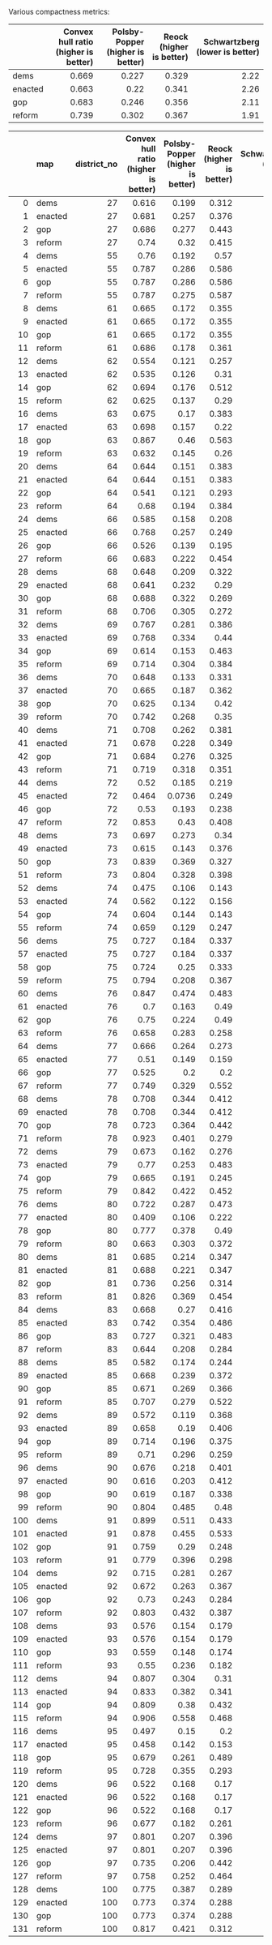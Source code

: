 Various compactness metrics:

|         |   Convex hull ratio (higher is better) |   Polsby-Popper (higher is better) |   Reock (higher is better) |   Schwartzberg (lower is better) |
|:--------|---------------------------------------:|-----------------------------------:|---------------------------:|---------------------------------:|
| dems    |                                  0.669 |                              0.227 |                      0.329 |                             2.22 |
| enacted |                                  0.663 |                              0.22  |                      0.341 |                             2.26 |
| gop     |                                  0.683 |                              0.246 |                      0.356 |                             2.11 |
| reform  |                                  0.739 |                              0.302 |                      0.367 |                             1.91 |



|     | map     |   district_no |   Convex hull ratio (higher is better) |   Polsby-Popper (higher is better) |   Reock (higher is better) |   Schwartzberg (lower is better) |
|----:|:--------|--------------:|---------------------------------------:|-----------------------------------:|---------------------------:|---------------------------------:|
|   0 | dems    |            27 |                                  0.616 |                             0.199  |                      0.312 |                             2.24 |
|   1 | enacted |            27 |                                  0.681 |                             0.257  |                      0.376 |                             1.97 |
|   2 | gop     |            27 |                                  0.686 |                             0.277  |                      0.443 |                             1.9  |
|   3 | reform  |            27 |                                  0.74  |                             0.32   |                      0.415 |                             1.77 |
|   4 | dems    |            55 |                                  0.76  |                             0.192  |                      0.57  |                             2.28 |
|   5 | enacted |            55 |                                  0.787 |                             0.286  |                      0.586 |                             1.87 |
|   6 | gop     |            55 |                                  0.787 |                             0.286  |                      0.586 |                             1.87 |
|   7 | reform  |            55 |                                  0.787 |                             0.275  |                      0.587 |                             1.91 |
|   8 | dems    |            61 |                                  0.665 |                             0.172  |                      0.355 |                             2.41 |
|   9 | enacted |            61 |                                  0.665 |                             0.172  |                      0.355 |                             2.41 |
|  10 | gop     |            61 |                                  0.665 |                             0.172  |                      0.355 |                             2.41 |
|  11 | reform  |            61 |                                  0.686 |                             0.178  |                      0.361 |                             2.37 |
|  12 | dems    |            62 |                                  0.554 |                             0.121  |                      0.257 |                             2.88 |
|  13 | enacted |            62 |                                  0.535 |                             0.126  |                      0.31  |                             2.82 |
|  14 | gop     |            62 |                                  0.694 |                             0.176  |                      0.512 |                             2.38 |
|  15 | reform  |            62 |                                  0.625 |                             0.137  |                      0.29  |                             2.7  |
|  16 | dems    |            63 |                                  0.675 |                             0.17   |                      0.383 |                             2.43 |
|  17 | enacted |            63 |                                  0.698 |                             0.157  |                      0.22  |                             2.52 |
|  18 | gop     |            63 |                                  0.867 |                             0.46   |                      0.563 |                             1.47 |
|  19 | reform  |            63 |                                  0.632 |                             0.145  |                      0.26  |                             2.63 |
|  20 | dems    |            64 |                                  0.644 |                             0.151  |                      0.383 |                             2.57 |
|  21 | enacted |            64 |                                  0.644 |                             0.151  |                      0.383 |                             2.57 |
|  22 | gop     |            64 |                                  0.541 |                             0.121  |                      0.293 |                             2.88 |
|  23 | reform  |            64 |                                  0.68  |                             0.194  |                      0.384 |                             2.27 |
|  24 | dems    |            66 |                                  0.585 |                             0.158  |                      0.208 |                             2.52 |
|  25 | enacted |            66 |                                  0.768 |                             0.257  |                      0.249 |                             1.97 |
|  26 | gop     |            66 |                                  0.526 |                             0.139  |                      0.195 |                             2.68 |
|  27 | reform  |            66 |                                  0.683 |                             0.222  |                      0.454 |                             2.12 |
|  28 | dems    |            68 |                                  0.648 |                             0.209  |                      0.322 |                             2.19 |
|  29 | enacted |            68 |                                  0.641 |                             0.232  |                      0.29  |                             2.07 |
|  30 | gop     |            68 |                                  0.688 |                             0.322  |                      0.269 |                             1.76 |
|  31 | reform  |            68 |                                  0.706 |                             0.305  |                      0.272 |                             1.81 |
|  32 | dems    |            69 |                                  0.767 |                             0.281  |                      0.386 |                             1.89 |
|  33 | enacted |            69 |                                  0.768 |                             0.334  |                      0.44  |                             1.73 |
|  34 | gop     |            69 |                                  0.614 |                             0.153  |                      0.463 |                             2.56 |
|  35 | reform  |            69 |                                  0.714 |                             0.304  |                      0.384 |                             1.81 |
|  36 | dems    |            70 |                                  0.648 |                             0.133  |                      0.331 |                             2.74 |
|  37 | enacted |            70 |                                  0.665 |                             0.187  |                      0.362 |                             2.31 |
|  38 | gop     |            70 |                                  0.625 |                             0.134  |                      0.42  |                             2.74 |
|  39 | reform  |            70 |                                  0.742 |                             0.268  |                      0.35  |                             1.93 |
|  40 | dems    |            71 |                                  0.708 |                             0.262  |                      0.381 |                             1.95 |
|  41 | enacted |            71 |                                  0.678 |                             0.228  |                      0.349 |                             2.09 |
|  42 | gop     |            71 |                                  0.684 |                             0.276  |                      0.325 |                             1.9  |
|  43 | reform  |            71 |                                  0.719 |                             0.318  |                      0.351 |                             1.77 |
|  44 | dems    |            72 |                                  0.52  |                             0.185  |                      0.219 |                             2.33 |
|  45 | enacted |            72 |                                  0.464 |                             0.0736 |                      0.249 |                             3.69 |
|  46 | gop     |            72 |                                  0.53  |                             0.193  |                      0.238 |                             2.28 |
|  47 | reform  |            72 |                                  0.853 |                             0.43   |                      0.408 |                             1.52 |
|  48 | dems    |            73 |                                  0.697 |                             0.273  |                      0.34  |                             1.91 |
|  49 | enacted |            73 |                                  0.615 |                             0.143  |                      0.376 |                             2.65 |
|  50 | gop     |            73 |                                  0.839 |                             0.369  |                      0.327 |                             1.65 |
|  51 | reform  |            73 |                                  0.804 |                             0.328  |                      0.398 |                             1.75 |
|  52 | dems    |            74 |                                  0.475 |                             0.106  |                      0.143 |                             3.07 |
|  53 | enacted |            74 |                                  0.562 |                             0.122  |                      0.156 |                             2.87 |
|  54 | gop     |            74 |                                  0.604 |                             0.144  |                      0.143 |                             2.64 |
|  55 | reform  |            74 |                                  0.659 |                             0.129  |                      0.247 |                             2.78 |
|  56 | dems    |            75 |                                  0.727 |                             0.184  |                      0.337 |                             2.33 |
|  57 | enacted |            75 |                                  0.727 |                             0.184  |                      0.337 |                             2.33 |
|  58 | gop     |            75 |                                  0.724 |                             0.25   |                      0.333 |                             2    |
|  59 | reform  |            75 |                                  0.794 |                             0.208  |                      0.367 |                             2.19 |
|  60 | dems    |            76 |                                  0.847 |                             0.474  |                      0.483 |                             1.45 |
|  61 | enacted |            76 |                                  0.7   |                             0.163  |                      0.49  |                             2.48 |
|  62 | gop     |            76 |                                  0.75  |                             0.224  |                      0.49  |                             2.11 |
|  63 | reform  |            76 |                                  0.658 |                             0.283  |                      0.258 |                             1.88 |
|  64 | dems    |            77 |                                  0.666 |                             0.264  |                      0.273 |                             1.95 |
|  65 | enacted |            77 |                                  0.51  |                             0.149  |                      0.159 |                             2.59 |
|  66 | gop     |            77 |                                  0.525 |                             0.2    |                      0.2   |                             2.23 |
|  67 | reform  |            77 |                                  0.749 |                             0.329  |                      0.552 |                             1.74 |
|  68 | dems    |            78 |                                  0.708 |                             0.344  |                      0.412 |                             1.71 |
|  69 | enacted |            78 |                                  0.708 |                             0.344  |                      0.412 |                             1.71 |
|  70 | gop     |            78 |                                  0.723 |                             0.364  |                      0.442 |                             1.66 |
|  71 | reform  |            78 |                                  0.923 |                             0.401  |                      0.279 |                             1.58 |
|  72 | dems    |            79 |                                  0.673 |                             0.162  |                      0.276 |                             2.48 |
|  73 | enacted |            79 |                                  0.77  |                             0.253  |                      0.483 |                             1.99 |
|  74 | gop     |            79 |                                  0.665 |                             0.191  |                      0.245 |                             2.29 |
|  75 | reform  |            79 |                                  0.842 |                             0.422  |                      0.452 |                             1.54 |
|  76 | dems    |            80 |                                  0.722 |                             0.287  |                      0.473 |                             1.87 |
|  77 | enacted |            80 |                                  0.409 |                             0.106  |                      0.222 |                             3.07 |
|  78 | gop     |            80 |                                  0.777 |                             0.378  |                      0.49  |                             1.63 |
|  79 | reform  |            80 |                                  0.663 |                             0.303  |                      0.372 |                             1.82 |
|  80 | dems    |            81 |                                  0.685 |                             0.214  |                      0.347 |                             2.16 |
|  81 | enacted |            81 |                                  0.688 |                             0.221  |                      0.347 |                             2.13 |
|  82 | gop     |            81 |                                  0.736 |                             0.256  |                      0.314 |                             1.98 |
|  83 | reform  |            81 |                                  0.826 |                             0.369  |                      0.454 |                             1.65 |
|  84 | dems    |            83 |                                  0.668 |                             0.27   |                      0.416 |                             1.92 |
|  85 | enacted |            83 |                                  0.742 |                             0.354  |                      0.486 |                             1.68 |
|  86 | gop     |            83 |                                  0.727 |                             0.321  |                      0.483 |                             1.77 |
|  87 | reform  |            83 |                                  0.644 |                             0.208  |                      0.284 |                             2.19 |
|  88 | dems    |            85 |                                  0.582 |                             0.174  |                      0.244 |                             2.39 |
|  89 | enacted |            85 |                                  0.668 |                             0.239  |                      0.372 |                             2.04 |
|  90 | gop     |            85 |                                  0.671 |                             0.269  |                      0.366 |                             1.93 |
|  91 | reform  |            85 |                                  0.707 |                             0.279  |                      0.522 |                             1.89 |
|  92 | dems    |            89 |                                  0.572 |                             0.119  |                      0.368 |                             2.9  |
|  93 | enacted |            89 |                                  0.658 |                             0.19   |                      0.406 |                             2.29 |
|  94 | gop     |            89 |                                  0.714 |                             0.196  |                      0.375 |                             2.26 |
|  95 | reform  |            89 |                                  0.71  |                             0.296  |                      0.259 |                             1.84 |
|  96 | dems    |            90 |                                  0.676 |                             0.218  |                      0.401 |                             2.14 |
|  97 | enacted |            90 |                                  0.616 |                             0.203  |                      0.412 |                             2.22 |
|  98 | gop     |            90 |                                  0.619 |                             0.187  |                      0.338 |                             2.31 |
|  99 | reform  |            90 |                                  0.804 |                             0.485  |                      0.48  |                             1.44 |
| 100 | dems    |            91 |                                  0.899 |                             0.511  |                      0.433 |                             1.4  |
| 101 | enacted |            91 |                                  0.878 |                             0.455  |                      0.533 |                             1.48 |
| 102 | gop     |            91 |                                  0.759 |                             0.29   |                      0.248 |                             1.86 |
| 103 | reform  |            91 |                                  0.779 |                             0.396  |                      0.298 |                             1.59 |
| 104 | dems    |            92 |                                  0.715 |                             0.281  |                      0.267 |                             1.89 |
| 105 | enacted |            92 |                                  0.672 |                             0.263  |                      0.367 |                             1.95 |
| 106 | gop     |            92 |                                  0.73  |                             0.243  |                      0.284 |                             2.03 |
| 107 | reform  |            92 |                                  0.803 |                             0.432  |                      0.387 |                             1.52 |
| 108 | dems    |            93 |                                  0.576 |                             0.154  |                      0.179 |                             2.55 |
| 109 | enacted |            93 |                                  0.576 |                             0.154  |                      0.179 |                             2.55 |
| 110 | gop     |            93 |                                  0.559 |                             0.148  |                      0.174 |                             2.6  |
| 111 | reform  |            93 |                                  0.55  |                             0.236  |                      0.182 |                             2.06 |
| 112 | dems    |            94 |                                  0.807 |                             0.304  |                      0.31  |                             1.81 |
| 113 | enacted |            94 |                                  0.833 |                             0.382  |                      0.341 |                             1.62 |
| 114 | gop     |            94 |                                  0.809 |                             0.38   |                      0.432 |                             1.62 |
| 115 | reform  |            94 |                                  0.906 |                             0.558  |                      0.468 |                             1.34 |
| 116 | dems    |            95 |                                  0.497 |                             0.15   |                      0.2   |                             2.58 |
| 117 | enacted |            95 |                                  0.458 |                             0.142  |                      0.153 |                             2.66 |
| 118 | gop     |            95 |                                  0.679 |                             0.261  |                      0.489 |                             1.96 |
| 119 | reform  |            95 |                                  0.728 |                             0.355  |                      0.293 |                             1.68 |
| 120 | dems    |            96 |                                  0.522 |                             0.168  |                      0.17  |                             2.44 |
| 121 | enacted |            96 |                                  0.522 |                             0.168  |                      0.17  |                             2.44 |
| 122 | gop     |            96 |                                  0.522 |                             0.168  |                      0.17  |                             2.44 |
| 123 | reform  |            96 |                                  0.677 |                             0.182  |                      0.261 |                             2.34 |
| 124 | dems    |            97 |                                  0.801 |                             0.207  |                      0.396 |                             2.2  |
| 125 | enacted |            97 |                                  0.801 |                             0.207  |                      0.396 |                             2.2  |
| 126 | gop     |            97 |                                  0.735 |                             0.206  |                      0.442 |                             2.2  |
| 127 | reform  |            97 |                                  0.758 |                             0.252  |                      0.464 |                             1.99 |
| 128 | dems    |           100 |                                  0.775 |                             0.387  |                      0.289 |                             1.61 |
| 129 | enacted |           100 |                                  0.773 |                             0.374  |                      0.288 |                             1.64 |
| 130 | gop     |           100 |                                  0.773 |                             0.374  |                      0.288 |                             1.64 |
| 131 | reform  |           100 |                                  0.817 |                             0.421  |                      0.312 |                             1.54 |
